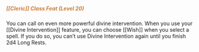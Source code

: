 ##### *<span style="color:rgb(203, 123, 55)">[[Cleric]] Class Feat (Level 20)</span>*

You can call on even more powerful divine intervention. When you use your [[Divine Intervention]] feature, you can choose [[Wish]] when you select a spell. If you do so, you can’t use Divine Intervention again until you finish 2d4 Long Rests.